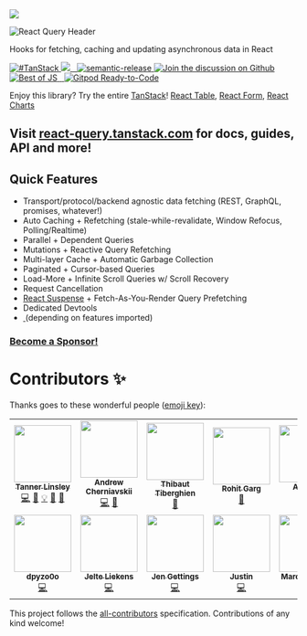 <img src="https://static.scarf.sh/a.png?x-pxid=be2d8a11-9712-4c1d-9963-580b2d4fb133" />

![React Query Header](https://github.com/tannerlinsley/react-query/raw/master/media/repo-dark.png)

Hooks for fetching, caching and updating asynchronous data in React

<a href="https://twitter.com/intent/tweet?button_hashtag=TanStack" target="\_parent">
  <img alt="#TanStack" src="https://img.shields.io/twitter/url?color=%2308a0e9&label=%23TanStack&style=social&url=https%3A%2F%2Ftwitter.com%2Fintent%2Ftweet%3Fbutton_hashtag%3DTanStack">
</a><a href="https://github.com/tannerlinsley/react-query/actions?query=workflow%3A%22react-query+tests%22">
<img src="https://github.com/tannerlinsley/react-query/workflows/react-query%20tests/badge.svg" />
</a><a href="https://npmjs.com/package/react-query" target="\_parent">
  <img alt="" src="https://img.shields.io/npm/dm/react-query.svg" />
</a><a href="https://bundlephobia.com/result?p=react-query@latest" target="\_parent">
  <img alt="" src="https://badgen.net/bundlephobia/minzip/react-query@latest" />
</a><a href="#badge">
    <img alt="semantic-release" src="https://img.shields.io/badge/%20%20%F0%9F%93%A6%F0%9F%9A%80-semantic--release-e10079.svg">
  </a><a href="https://github.com/tannerlinsley/react-query/discussions">
  <img alt="Join the discussion on Github" src="https://img.shields.io/badge/Github%20Discussions%20%26%20Support-Chat%20now!-blue" />
</a><a href="https://bestofjs.org/projects/react-query"><img alt="Best of JS" src="https://img.shields.io/endpoint?url=https://bestofjs-serverless.now.sh/api/project-badge?fullName=tannerlinsley%2Freact-query%26since=daily" /></a><a href="https://github.com/tannerlinsley/react-query" target="\_parent">
  <img alt="" src="https://img.shields.io/github/stars/tannerlinsley/react-query.svg?style=social&label=Star" />
</a><a href="https://twitter.com/tannerlinsley" target="\_parent">
  <img alt="" src="https://img.shields.io/twitter/follow/tannerlinsley.svg?style=social&label=Follow" />
</a> <a href="https://gitpod.io/from-referrer/">
  <img src="https://img.shields.io/badge/Gitpod-Ready--to--Code-blue?logo=gitpod" alt="Gitpod Ready-to-Code"/>
</a>

Enjoy this library? Try the entire [TanStack](https://tanstack.com)! [React Table](https://github.com/tannerlinsley/react-table), [React Form](https://github.com/tannerlinsley/react-form), [React Charts](https://github.com/tannerlinsley/react-charts)

## Visit [react-query.tanstack.com](https://react-query.tanstack.com) for docs, guides, API and more!

## Quick Features

- Transport/protocol/backend agnostic data fetching (REST, GraphQL, promises, whatever!)
- Auto Caching + Refetching (stale-while-revalidate, Window Refocus, Polling/Realtime)
- Parallel + Dependent Queries
- Mutations + Reactive Query Refetching
- Multi-layer Cache + Automatic Garbage Collection
- Paginated + Cursor-based Queries
- Load-More + Infinite Scroll Queries w/ Scroll Recovery
- Request Cancellation
- [React Suspense](https://reactjs.org/docs/concurrent-mode-suspense.html) + Fetch-As-You-Render Query Prefetching
- Dedicated Devtools
- <a href="https://bundlephobia.com/result?p=react-query@latest" target="\_parent">
  <img alt="" src="https://badgen.net/bundlephobia/minzip/react-query@latest" />
  </a> (depending on features imported)

### [Become a Sponsor!](https://github.com/sponsors/tannerlinsley/)

# Contributors ✨

Thanks goes to these wonderful people ([emoji key](https://allcontributors.org/docs/en/emoji-key)):

<!-- ALL-CONTRIBUTORS-LIST:START - Do not remove or modify this section -->
<!-- prettier-ignore-start -->
<!-- markdownlint-disable -->
<table>
  <tr>
    <td align="center"><a href="https://tannerlinsley.com"><img src="https://avatars0.githubusercontent.com/u/5580297?v=4" width="100px;" alt=""/><br /><sub><b>Tanner Linsley</b></sub></a><br /><a href="https://github.com/tannerlinsley/react-query/commits?author=tannerlinsley" title="Code">💻</a> <a href="#ideas-tannerlinsley" title="Ideas, Planning, & Feedback">🤔</a> <a href="#example-tannerlinsley" title="Examples">💡</a> <a href="#maintenance-tannerlinsley" title="Maintenance">🚧</a> <a href="https://github.com/tannerlinsley/react-query/pulls?q=is%3Apr+reviewed-by%3Atannerlinsley" title="Reviewed Pull Requests">👀</a></td>
    <td align="center"><a href="http://cherniavskii.com"><img src="https://avatars2.githubusercontent.com/u/13808724?v=4" width="100px;" alt=""/><br /><sub><b>Andrew Cherniavskii</b></sub></a><br /><a href="https://github.com/tannerlinsley/react-query/commits?author=cherniavskii" title="Code">💻</a> <a href="https://github.com/tannerlinsley/react-query/issues?q=author%3Acherniavskii" title="Bug reports">🐛</a></td>
    <td align="center"><a href="http://twitter.com/tibotiber"><img src="https://avatars3.githubusercontent.com/u/5635553?v=4" width="100px;" alt=""/><br /><sub><b>Thibaut Tiberghien</b></sub></a><br /><a href="https://github.com/tannerlinsley/react-query/commits?author=tibotiber" title="Documentation">📖</a></td>
    <td align="center"><a href="https://github.com/gargroh"><img src="https://avatars3.githubusercontent.com/u/42495927?v=4" width="100px;" alt=""/><br /><sub><b>Rohit Garg</b></sub></a><br /><a href="#tool-gargroh" title="Tools">🔧</a></td>
    <td align="center"><a href="https://github.com/Avi98"><img src="https://avatars1.githubusercontent.com/u/26133749?v=4" width="100px;" alt=""/><br /><sub><b>Avinash</b></sub></a><br /><a href="https://github.com/tannerlinsley/react-query/commits?author=Avi98" title="Code">💻</a> <a href="https://github.com/tannerlinsley/react-query/issues?q=author%3AAvi98" title="Bug reports">🐛</a></td>
    <td align="center"><a href="https://github.com/CreativeTechGuy"><img src="https://avatars1.githubusercontent.com/u/12002072?v=4" width="100px;" alt=""/><br /><sub><b>Jason O'Neill</b></sub></a><br /><a href="#maintenance-CreativeTechGuy" title="Maintenance">🚧</a> <a href="https://github.com/tannerlinsley/react-query/commits?author=CreativeTechGuy" title="Tests">⚠️</a></td>
    <td align="center"><a href="http://fb.me/yz"><img src="https://avatars3.githubusercontent.com/u/14841421?v=4" width="100px;" alt=""/><br /><sub><b>Jack Zhao</b></sub></a><br /><a href="https://github.com/tannerlinsley/react-query/commits?author=bugzpodder" title="Code">💻</a> <a href="https://github.com/tannerlinsley/react-query/issues?q=author%3Abugzpodder" title="Bug reports">🐛</a></td>
  </tr>
  <tr>
    <td align="center"><a href="https://github.com/dpyzo0o"><img src="https://avatars1.githubusercontent.com/u/24768249?v=4" width="100px;" alt=""/><br /><sub><b>dpyzo0o</b></sub></a><br /><a href="https://github.com/tannerlinsley/react-query/commits?author=dpyzo0o" title="Code">💻</a></td>
    <td align="center"><a href="https://github.com/jelteliekens"><img src="https://avatars1.githubusercontent.com/u/3418474?v=4" width="100px;" alt=""/><br /><sub><b>Jelte Liekens</b></sub></a><br /><a href="https://github.com/tannerlinsley/react-query/commits?author=jelteliekens" title="Code">💻</a></td>
    <td align="center"><a href="https://github.com/jgettings"><img src="https://avatars0.githubusercontent.com/u/4183742?v=4" width="100px;" alt=""/><br /><sub><b>Jen Gettings</b></sub></a><br /><a href="https://github.com/tannerlinsley/react-query/commits?author=jgettings" title="Code">💻</a></td>
    <td align="center"><a href="https://github.com/justincy"><img src="https://avatars2.githubusercontent.com/u/1037458?v=4" width="100px;" alt=""/><br /><sub><b>Justin</b></sub></a><br /><a href="https://github.com/tannerlinsley/react-query/commits?author=justincy" title="Code">💻</a></td>
    <td align="center"><a href="http://www.marceloalves.com"><img src="https://avatars1.githubusercontent.com/u/216782?v=4" width="100px;" alt=""/><br /><sub><b>Marcelo Alves</b></sub></a><br /><a href="https://github.com/tannerlinsley/react-query/commits?author=MarceloAlves" title="Code">💻</a></td>
    <td align="center"><a href="https://github.com/zorzysty"><img src="https://avatars0.githubusercontent.com/u/5398733?v=4" width="100px;" alt=""/><br /><sub><b>Zorza</b></sub></a><br /><a href="https://github.com/tannerlinsley/react-query/commits?author=zorzysty" title="Documentation">📖</a></td>
  </tr>
</table>

<!-- markdownlint-enable -->
<!-- prettier-ignore-end -->

<!-- ALL-CONTRIBUTORS-LIST:END -->

This project follows the [all-contributors](https://github.com/all-contributors/all-contributors) specification. Contributions of any kind welcome!

<!-- Force 2 -->

